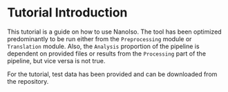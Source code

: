 # Tutorial Introduction

This tutorial is a guide on how to use NanoIso. The tool has been optimized predominantly to be run either from the `Preprocessing` module or `Translation` module. Also, the `Analysis` proportion of the pipeline is dependent on provided files or results from the `Processing` part of the pipeline, but vice versa is not true.

For the tutorial, test data has been provided and can be downloaded from the repository. 

